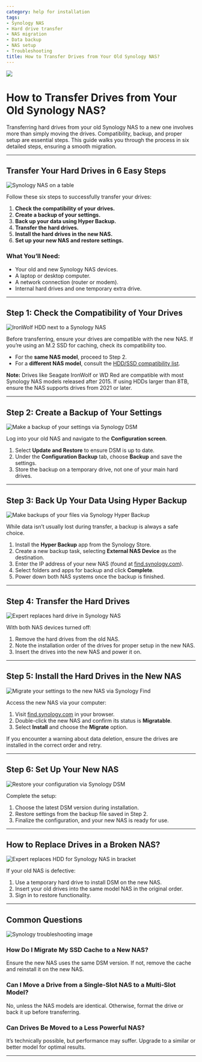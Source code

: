```yaml
---
category: help for installation
tags:
- Synology NAS
- Hard drive transfer
- NAS migration
- Data backup
- NAS setup
- Troubleshooting
title: How to Transfer Drives from Your Old Synology NAS?
---
```

![](/assets/images/nas/a8365f301d7410d8449a01e97d3a777c.jpeg)

# How to Transfer Drives from Your Old Synology NAS?

Transferring hard drives from your old Synology NAS to a new one involves more than simply moving the drives. Compatibility, backup, and proper setup are essential steps. This guide walks you through the process in six detailed steps, ensuring a smooth migration.

---

## Transfer Your Hard Drives in 6 Easy Steps

![Synology NAS on a table](/assets/images/nas/1197c524e1895b13256f3a26bce70113.jpeg)

Follow these six steps to successfully transfer your drives:

1. **Check the compatibility of your drives.**  
2. **Create a backup of your settings.**  
3. **Back up your data using Hyper Backup.**  
4. **Transfer the hard drives.**  
5. **Install the hard drives in the new NAS.**  
6. **Set up your new NAS and restore settings.**

### What You’ll Need:
- Your old and new Synology NAS devices.  
- A laptop or desktop computer.  
- A network connection (router or modem).  
- Internal hard drives and one temporary extra drive.

---

## Step 1: Check the Compatibility of Your Drives

![IronWolf HDD next to a Synology NAS](/assets/images/nas/920e8c09edc0c3799a22d62bb9d3994b.jpeg)

Before transferring, ensure your drives are compatible with the new NAS. If you’re using an M.2 SSD for caching, check its compatibility too.

- For the **same NAS model**, proceed to Step 2.  
- For a **different NAS model**, consult the [HDD/SSD compatibility list](https://www.synology.com/en-global/compatibility).  

**Note:** Drives like Seagate IronWolf or WD Red are compatible with most Synology NAS models released after 2015. If using HDDs larger than 8TB, ensure the NAS supports drives from 2021 or later.

---

## Step 2: Create a Backup of Your Settings

![Make a backup of your settings via Synology DSM](/assets/images/nas/ecd0e7b8924220e63622540b48be4f25.jpeg)

Log into your old NAS and navigate to the **Configuration screen**.  

1. Select **Update and Restore** to ensure DSM is up to date.  
2. Under the **Configuration Backup** tab, choose **Backup** and save the settings.  
3. Store the backup on a temporary drive, not one of your main hard drives.  

---

## Step 3: Back Up Your Data Using Hyper Backup

![Make backups of your files via Synology Hyper Backup](/assets/images/nas/a3c93000db01bf1bf643c397549b2904.jpeg)

While data isn’t usually lost during transfer, a backup is always a safe choice.

1. Install the **Hyper Backup** app from the Synology Store.  
2. Create a new backup task, selecting **External NAS Device** as the destination.  
3. Enter the IP address of your new NAS (found at [find.synology.com](https://find.synology.com)).  
4. Select folders and apps for backup and click **Complete**.  
5. Power down both NAS systems once the backup is finished.

---

## Step 4: Transfer the Hard Drives

![Expert replaces hard drive in Synology NAS](/assets/images/nas/88506d4ae37599e782c492f33b03d44a.jpeg)

With both NAS devices turned off:

1. Remove the hard drives from the old NAS.  
2. Note the installation order of the drives for proper setup in the new NAS.  
3. Insert the drives into the new NAS and power it on.

---

## Step 5: Install the Hard Drives in the New NAS

![Migrate your settings to the new NAS via Synology Find](/assets/images/nas/37198b8a8517a11c21d30a7df5810249.jpeg)

Access the new NAS via your computer:

1. Visit [find.synology.com](https://find.synology.com) in your browser.  
2. Double-click the new NAS and confirm its status is **Migratable**.  
3. Select **Install** and choose the **Migrate** option.  

If you encounter a warning about data deletion, ensure the drives are installed in the correct order and retry.

---

## Step 6: Set Up Your New NAS

![Restore your configuration via Synology DSM](/assets/images/nas/d7e2996b5956374d062c14d519809fed.jpeg)

Complete the setup:

1. Choose the latest DSM version during installation.  
2. Restore settings from the backup file saved in Step 2.  
3. Finalize the configuration, and your new NAS is ready for use.

---

## How to Replace Drives in a Broken NAS?

![Expert replaces HDD for Synology NAS in bracket](/assets/images/nas/037fd09028ef9b4d811bad4ed1787e02.jpeg)

If your old NAS is defective:

1. Use a temporary hard drive to install DSM on the new NAS.  
2. Insert your old drives into the same model NAS in the original order.  
3. Sign in to restore functionality.

---

## Common Questions

![Synology troubleshooting image](/assets/images/nas/4407d7076f0c7bd98cc407dfdbeeed2e.jpeg)

### How Do I Migrate My SSD Cache to a New NAS?  
Ensure the new NAS uses the same DSM version. If not, remove the cache and reinstall it on the new NAS.

### Can I Move a Drive from a Single-Slot NAS to a Multi-Slot Model?  
No, unless the NAS models are identical. Otherwise, format the drive or back it up before transferring.

### Can Drives Be Moved to a Less Powerful NAS?  
It’s technically possible, but performance may suffer. Upgrade to a similar or better model for optimal results.

---
